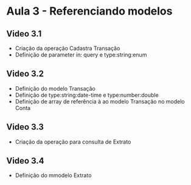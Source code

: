 # Aula 3 - Referenciando modelos

## Video 3.1
- Criação da operação Cadastra Transação
- Definição de parameter in: query e type:string:enum

## Video 3.2
- Definição do modelo Transação
- Definição de type:string:date-time e type:number:double
- Definição de array de referência à ao modelo Transação no modelo Conta

## Video 3.3
- Criação da operação para consulta de Extrato

## Video 3.4
- Definição do mmodelo Extrato
